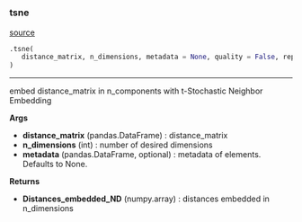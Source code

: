 #


### tsne
[source](https://github.com/AndreaRubbi/Pear-EBI/blob/master/pear_ebi/embeddings/tSNE_e.py/#L12)
```python
.tsne(
   distance_matrix, n_dimensions, metadata = None, quality = False, report = False
)
```

---
embed distance_matrix in n_components with t-Stochastic Neighbor Embedding


**Args**

* **distance_matrix** (pandas.DataFrame) : distance_matrix
* **n_dimensions** (int) : number of desired dimensions
* **metadata** (pandas.DataFrame, optional) : metadata of elements. Defaults to None.


**Returns**

* **Distances_embedded_ND** (numpy.array) : distances embedded in n_dimensions
